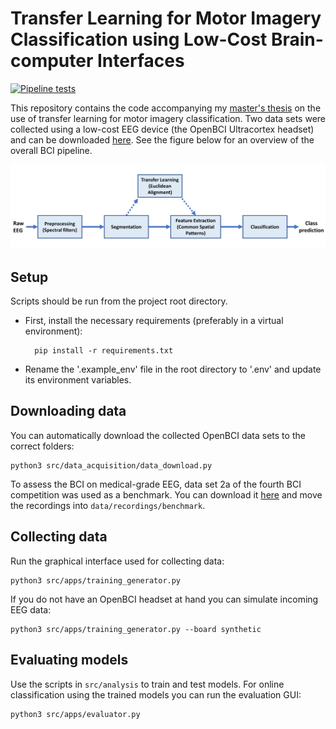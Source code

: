 # Transfer Learning for Motor Imagery Classification using Low-Cost Brain-computer Interfaces
[![Pipeline tests](https://github.com/lcordes/bci/actions/workflows/run-tests.yml/badge.svg)](https://github.com/lcordes/bci/actions/workflows/run-tests.yml)

This repository contains the code accompanying my [master's thesis](https://fse.studenttheses.ub.rug.nl/29009/1/mAI_2022_CordesL.pdf) on the use of transfer learning for motor imagery classification. Two data sets were collected using a low-cost EEG device (the OpenBCI Ultracortex headset) and can be downloaded [here](https://osf.io/fb9pu/). See the figure below for an overview of the overall BCI pipeline.

![Overview of the Pipeline](https://github.com/lcordes/bci/blob/main/architecture/pipeline.jpg)



## Setup
Scripts should be run from the project root directory.
- First, install the necessary requirements (preferably in a virtual environment):

        pip install -r requirements.txt

- Rename the '.example_env' file in the root directory to '.env' and update its environment variables.

## Downloading data

You can automatically download the collected OpenBCI data sets to the correct folders:

    python3 src/data_acquisition/data_download.py

To assess the BCI on medical-grade EEG, data set 2a of the fourth BCI competition was used as a benchmark. You can download it [here](https://www.bbci.de/competition/iv/#download) and move the recordings into `data/recordings/benchmark`. 

## Collecting data 

Run the graphical interface used for collecting data:

    python3 src/apps/training_generator.py

If you do not have an OpenBCI headset at hand you can simulate incoming EEG data:

    python3 src/apps/training_generator.py --board synthetic

## Evaluating models

Use the scripts in `src/analysis` to train and test models. For online classification using the trained models you can run the evaluation GUI:

    python3 src/apps/evaluator.py
